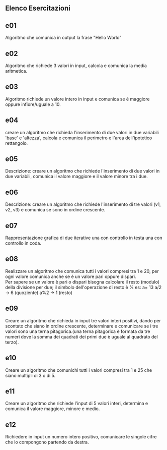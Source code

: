 ## Elenco Esercitazioni ##

## e01 ##  
Algoritmo che comunica in output la frase "Hello World"

## e02 ##  
Algoritmo che richiede 3 valori in input, calcola e comunica la media aritmetica.  

## e03 ##  
Algoritmo richiede un valore intero in input e comunica se è maggiore oppure infiore/uguale a 10.  

## e04 ##  
creare un algoritmo che richieda l'inserimento di due valori in due variabili 'base' e 'altezza', calcola e comunica il perimetro e l'area dell'ipotetico rettangolo.  

## e05 ##  
Descrizione: creare un algoritmo che richiede l'inserimento di due valori in due variabili, comunica il valore maggiore e il valore minore tra i due.  

## e06 ##  
Descrizione: creare un algoritmo che richiede l'inserimento di tre valori (v1, v2, v3) e comunica se sono in ordine crescente.

## e07 ##  
Rappresentazione grafica di due iterative una con controllo in testa una con controllo in coda.

## e08 ##  
Realizzare un algoritmo che comunica tutti i valori compresi tra 1 e 20, per ogni valore comunica anche se è un valore pari oppure dispari.  
Per sapere se un valore è pari o dispari bisogna calcolare il resto (modulo) della divisione per due; il simbolo dell'operazione di resto è %
es: a= 13 a/2 -> 6 (quoziente) a%2 -> 1 (resto)

## e09 ##  
Creare un algoritmo che richieda in input tre valori interi positivi, dando per scontato che siano in ordine crescente, determinare e comunicare se i tre valori sono una terna pitagorica.(una terna pitagorica è formata da tre numeri dove la somma dei quadrati dei primi due è uguale al quadrato del terzo).

## e10 ##  
Creare un algoritmo che comunichi tutti i valori compresi tra 1 e 25 che siano multipli di 3 o di 5.  

## e11 ##  
Creare un algoritmo che richiede l'input di 5 valori interi, determina e comunica il valore maggiore, minore e medio.

## e12 ##  
Richiedere in input un numero intero positivo, comunicare le singole cifre che lo compongono partendo da destra.